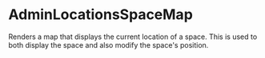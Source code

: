 # AdminLocationsSpaceMap

Renders a map that displays the current location of a space. This is used to both display the space
and also modify the space's position.
